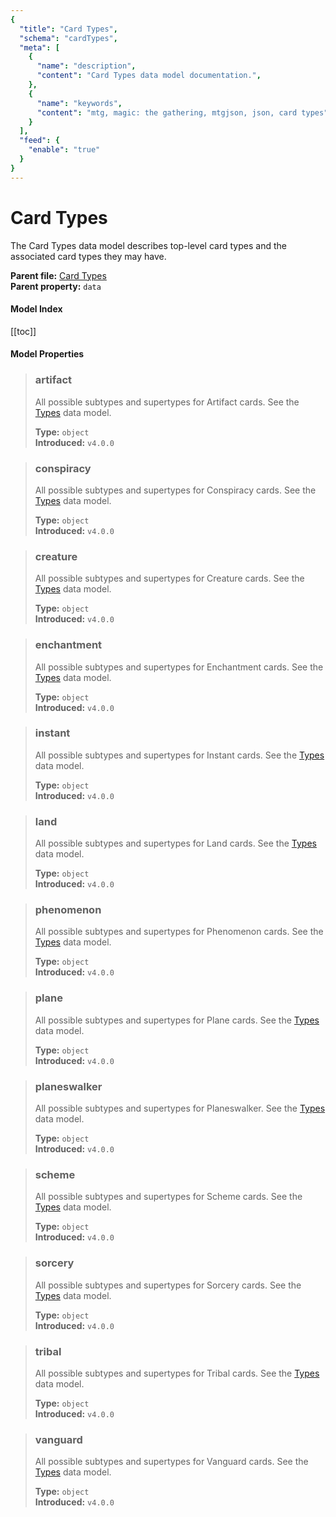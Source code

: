 ```yaml
---
{
  "title": "Card Types",
  "schema": "cardTypes",
  "meta": [
    {
      "name": "description",
      "content": "Card Types data model documentation.",
    },
    {
      "name": "keywords",
      "content": "mtg, magic: the gathering, mtgjson, json, card types",
    }
  ],
  "feed": {
    "enable": "true"
  }
}
---
```


# Card Types

The Card Types data model describes top-level card types and the associated card types they may have.

**Parent file:** [Card Types](/api/v5/CardTypes.json.zip)   
**Parent property:** `data`

#### Model Index

<PropertyToggler/>

[[toc]]

#### Model Properties

> ### artifact  
> All possible subtypes and supertypes for Artifact cards. See the [Types](/data-models/types/) data model.  
>
> **Type:** `object`  
> **Introduced:** `v4.0.0`

> ### conspiracy  
> All possible subtypes and supertypes for Conspiracy cards. See the [Types](/data-models/types/) data model.  
>
> **Type:** `object`  
> **Introduced:** `v4.0.0`

> ### creature  
> All possible subtypes and supertypes for Creature cards. See the [Types](/data-models/types/) data model.  
>
> **Type:** `object`  
> **Introduced:** `v4.0.0`

> ### enchantment  
> All possible subtypes and supertypes for Enchantment cards. See the [Types](/data-models/types/) data model.  
>
> **Type:** `object`  
> **Introduced:** `v4.0.0`

> ### instant  
> All possible subtypes and supertypes for Instant cards. See the [Types](/data-models/types/) data model.  
>
> **Type:** `object`  
> **Introduced:** `v4.0.0`

> ### land  
> All possible subtypes and supertypes for Land cards. See the [Types](/data-models/types/) data model.  
>
> **Type:** `object`  
> **Introduced:** `v4.0.0`

> ### phenomenon  
> All possible subtypes and supertypes for Phenomenon cards. See the [Types](/data-models/types/) data model.  
>
> **Type:** `object`  
> **Introduced:** `v4.0.0`

> ### plane  
> All possible subtypes and supertypes for Plane cards. See the [Types](/data-models/types/) data model.  
>
> **Type:** `object`  
> **Introduced:** `v4.0.0`

> ### planeswalker  
> All possible subtypes and supertypes for Planeswalker. See the [Types](/data-models/types/) data model.  
>
> **Type:** `object`  
> **Introduced:** `v4.0.0`

> ### scheme  
> All possible subtypes and supertypes for Scheme cards. See the [Types](/data-models/types/) data model.  
>
> **Type:** `object`  
> **Introduced:** `v4.0.0`

> ### sorcery  
> All possible subtypes and supertypes for Sorcery cards. See the [Types](/data-models/types/) data model.  
>
> **Type:** `object`  
> **Introduced:** `v4.0.0`

> ### tribal  
> All possible subtypes and supertypes for Tribal cards. See the [Types](/data-models/types/) data model.  
>
> **Type:** `object`  
> **Introduced:** `v4.0.0`

> ### vanguard  
> All possible subtypes and supertypes for Vanguard cards. See the [Types](/data-models/types/) data model.  
>
> **Type:** `object`  
> **Introduced:** `v4.0.0`

